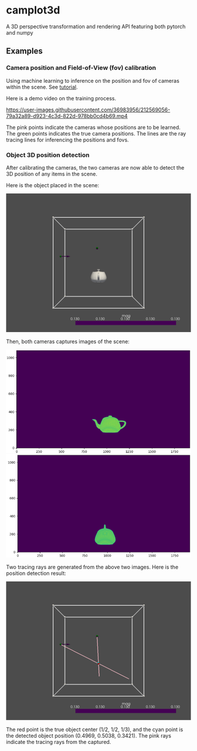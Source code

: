 # camplot3d

A 3D perspective transformation and rendering API featuring both pytorch and numpy

## Examples

### Camera position and Field-of-View (fov) calibration

Using machine learning to inference on the position and fov of cameras within the scene.
See [tutorial](examples/multicamera_calibration.py).

Here is a demo video on the training process.

https://user-images.githubusercontent.com/36983956/212569056-79a32a89-d923-4c3d-822d-978bb0cd4b69.mp4

The pink points indicate the cameras whose positions are to be learned. The green points indicates the true camera
positions. The lines are the ray tracing lines for inferencing the positions and fovs.

### Object 3D position detection

After calibrating the cameras, the two cameras are now able to detect the 3D position of any items in the scene.

Here is the object placed in the scene: 

![image](examples/plots/object_scene.png)

Then, both cameras captures images of the scene:

![image](examples/plots/teapot_cam0.png) ![image](examples/plots/teapot_cam1.png)

Two tracing rays are generated from the above two images. Here is the position detection result: 

![image](examples/plots/position_detection.png)


The red point is the true object center (1/2, 1/2, 1/3), and the cyan point is the detected object position (0.4969,
0.5038, 0.3421). The pink rays indicate the tracing rays from the captured.
